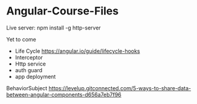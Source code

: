 # Angular-Course-Files

Live server:
npm install -g http-server




Yet to come
- Life Cycle
https://angular.io/guide/lifecycle-hooks
- Interceptor
- Http service
- auth guard
- app deployment


BehaviorSubject
https://levelup.gitconnected.com/5-ways-to-share-data-between-angular-components-d656a7eb7f96